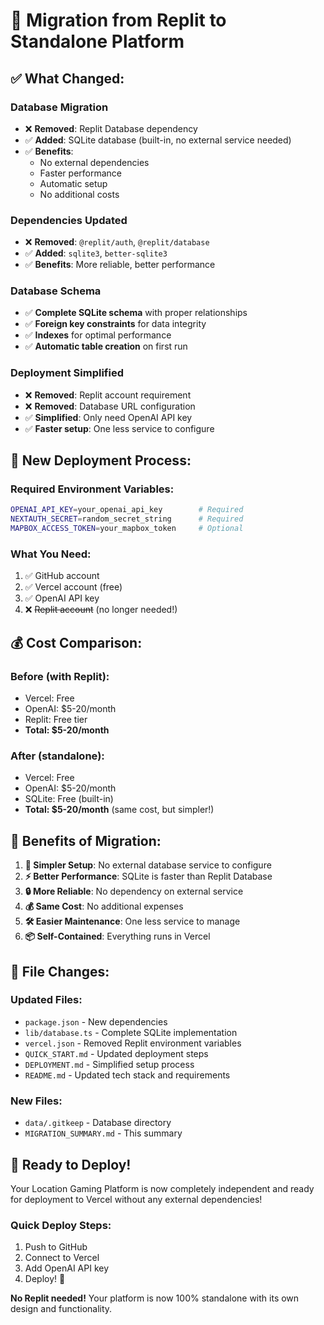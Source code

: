 # 🚀 Migration from Replit to Standalone Platform

## ✅ **What Changed:**

### **Database Migration**
- ❌ **Removed**: Replit Database dependency
- ✅ **Added**: SQLite database (built-in, no external service needed)
- ✅ **Benefits**: 
  - No external dependencies
  - Faster performance
  - Automatic setup
  - No additional costs

### **Dependencies Updated**
- ❌ **Removed**: `@replit/auth`, `@replit/database`
- ✅ **Added**: `sqlite3`, `better-sqlite3`
- ✅ **Benefits**: More reliable, better performance

### **Database Schema**
- ✅ **Complete SQLite schema** with proper relationships
- ✅ **Foreign key constraints** for data integrity
- ✅ **Indexes** for optimal performance
- ✅ **Automatic table creation** on first run

### **Deployment Simplified**
- ❌ **Removed**: Replit account requirement
- ❌ **Removed**: Database URL configuration
- ✅ **Simplified**: Only need OpenAI API key
- ✅ **Faster setup**: One less service to configure

## 🎯 **New Deployment Process:**

### **Required Environment Variables:**
```bash
OPENAI_API_KEY=your_openai_api_key        # Required
NEXTAUTH_SECRET=random_secret_string      # Required  
MAPBOX_ACCESS_TOKEN=your_mapbox_token     # Optional
```

### **What You Need:**
1. ✅ GitHub account
2. ✅ Vercel account (free)
3. ✅ OpenAI API key
4. ❌ ~~Replit account~~ (no longer needed!)

## 💰 **Cost Comparison:**

### **Before (with Replit):**
- Vercel: Free
- OpenAI: $5-20/month
- Replit: Free tier
- **Total: $5-20/month**

### **After (standalone):**
- Vercel: Free
- OpenAI: $5-20/month
- SQLite: Free (built-in)
- **Total: $5-20/month** (same cost, but simpler!)

## 🚀 **Benefits of Migration:**

1. **🔧 Simpler Setup**: No external database service to configure
2. **⚡ Better Performance**: SQLite is faster than Replit Database
3. **🔒 More Reliable**: No dependency on external service
4. **💰 Same Cost**: No additional expenses
5. **🛠️ Easier Maintenance**: One less service to manage
6. **📦 Self-Contained**: Everything runs in Vercel

## 📁 **File Changes:**

### **Updated Files:**
- `package.json` - New dependencies
- `lib/database.ts` - Complete SQLite implementation
- `vercel.json` - Removed Replit environment variables
- `QUICK_START.md` - Updated deployment steps
- `DEPLOYMENT.md` - Simplified setup process
- `README.md` - Updated tech stack and requirements

### **New Files:**
- `data/.gitkeep` - Database directory
- `MIGRATION_SUMMARY.md` - This summary

## 🎉 **Ready to Deploy!**

Your Location Gaming Platform is now completely independent and ready for deployment to Vercel without any external dependencies!

### **Quick Deploy Steps:**
1. Push to GitHub
2. Connect to Vercel
3. Add OpenAI API key
4. Deploy! 🚀

**No Replit needed!** Your platform is now 100% standalone with its own design and functionality.
